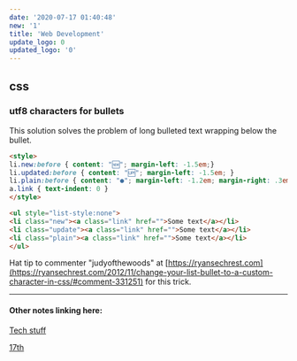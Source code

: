 ```yaml
---
date: '2020-07-17 01:40:48'
new: '1'
title: 'Web Development'
update_logo: 0
updated_logo: '0'
---
```

## css
### utf8 characters for bullets

This solution solves the problem of long bulleted text wrapping below the
bullet.

```html
<style>
li.new:before { content: "🆕"; margin-left: -1.5em;}
li.updated:before { content: "🆙"; margin-left: -1.5em; }
li.plain:before { content: "●"; margin-left: -1.2em; margin-right: .3em; }
a.link { text-indent: 0 }
</style>

<ul style="list-style:none">
<li class="new"><a class="link" href="">Some text</a></li>
<li class="update"><a class="link" href="">Some text</a></li>
<li class="plain"><a class="link" href="">Some text</a></li>
</ul>
```

Hat tip to commenter "judyofthewoods" at
[https://ryansechrest.com](https://ryansechrest.com/2012/11/change-your-list-bullet-to-a-custom-character-in-css/#comment-331251)
for this trick.

---
#### Other notes linking here:

[Tech stuff](/Tech-stuff)

[17th](/2020-07-17)
